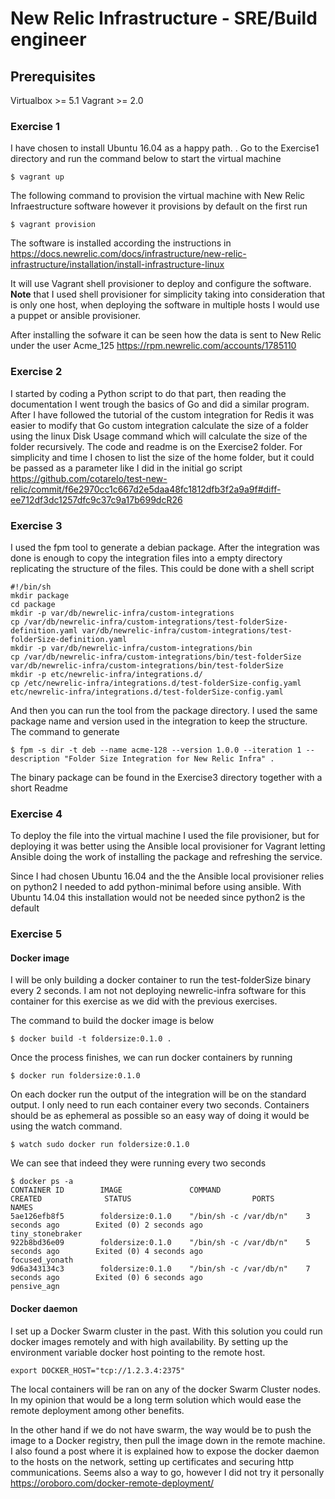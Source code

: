 # New Relic Infrastructure - SRE/Build engineer

## Prerequisites
Virtualbox >= 5.1
Vagrant >= 2.0

### Exercise 1
I have chosen to install Ubuntu 16.04 as a happy path. . Go to the Exercise1 directory and run the command below to start the virtual machine

```$ vagrant up```

The following command to provision the virtual machine with New Relic Infraestructure software however it provisions by default on the first run  

```$ vagrant provision```

The software is installed according the instructions in https://docs.newrelic.com/docs/infrastructure/new-relic-infrastructure/installation/install-infrastructure-linux

It will use Vagrant shell provisioner to deploy and configure the software. **Note** that I used shell provisioner for simplicity taking into consideration that is only one host, when deploying the software in multiple hosts I would use a puppet or ansible provisioner.

After installing the sofware it can be seen how the data is sent to New Relic under the user Acme_125 https://rpm.newrelic.com/accounts/1785110

### Exercise 2

I started by coding a Python script to do that part, then reading the documentation I went trough the basics of Go and did a similar program. After I have followed the  tutorial of the custom integration for Redis it was easier to modify that Go custom integration calculate the size of a folder using the linux Disk Usage command which will calculate the size of the folder recursively. The code and readme is on the Exercise2 folder. For simplicity and time I chosen to list the size of the home folder, but it could be passed as a parameter like I did in the initial go script https://github.com/cotarelo/test-new-relic/commit/f6e2970cc1c667d2e5daa48fc1812dfb3f2a9a9f#diff-ee712df3dc1257dfc9c37c9a17b699dcR26

### Exercise 3

I used the fpm tool to generate a debian package. After the integration was done is enough to copy the integration files into a empty directory replicating the structure of the files. This could be done with a shell script

```
#!/bin/sh
mkdir package
cd package
mkdir -p var/db/newrelic-infra/custom-integrations
cp /var/db/newrelic-infra/custom-integrations/test-folderSize-definition.yaml var/db/newrelic-infra/custom-integrations/test-folderSize-definition.yaml
mkdir -p var/db/newrelic-infra/custom-integrations/bin
cp /var/db/newrelic-infra/custom-integrations/bin/test-folderSize var/db/newrelic-infra/custom-integrations/bin/test-folderSize
mkdir -p etc/newrelic-infra/integrations.d/
cp /etc/newrelic-infra/integrations.d/test-folderSize-config.yaml etc/newrelic-infra/integrations.d/test-folderSize-config.yaml
```

And then you can run the tool from the package directory. I used the same package name and version used in the integration to keep the structure. The command to generate

```$ fpm -s dir -t deb --name acme-128 --version 1.0.0 --iteration 1 --description "Folder Size Integration for New Relic Infra" .```

The binary package can be found in the Exercise3 directory together with a short Readme

### Exercise 4

To deploy the file into the virtual machine I used the file provisioner, but for deploying it was better using the Ansible local provisioner for Vagrant letting Ansible doing the work of installing the package and refreshing the service.

Since I had chosen Ubuntu 16.04 and the the Ansible local provisioner relies on python2 I needed to add python-minimal before using ansible. With Ubuntu 14.04 this installation would not be needed since python2 is the default

### Exercise 5

#### Docker image

I will be only building a docker container to run the test-folderSize binary every 2 seconds. I am not not deploying newrelic-infra software for this container for this exercise as we did with the previous exercises.

The command to build the docker image is below

```$ docker build -t foldersize:0.1.0 .```

Once the process finishes, we can run docker containers  by running

```$ docker run foldersize:0.1.0```

On each docker run the output of the integration will be on the standard output. I only need to run each container every two seconds. Containers should be as ephemeral as possible so an easy way of doing it would be using the watch command.

```$ watch sudo docker run foldersize:0.1.0 ```

We can see that indeed they were running every two seconds

```
$ docker ps -a
CONTAINER ID        IMAGE               COMMAND                   CREATED              STATUS                           PORTS               NAMES
5ae126efb8f5        foldersize:0.1.0    "/bin/sh -c /var/db/n"    3 seconds ago        Exited (0) 2 seconds ago                             tiny_stonebraker
922b8bd36e09        foldersize:0.1.0    "/bin/sh -c /var/db/n"    5 seconds ago        Exited (0) 4 seconds ago                             focused_yonath
9d6a343134c3        foldersize:0.1.0    "/bin/sh -c /var/db/n"    7 seconds ago        Exited (0) 6 seconds ago                             pensive_agn
```

#### Docker daemon

I set up a Docker Swarm cluster in the past. With this solution you could run docker images remotely and with high availability. By setting up the environment variable docker host pointing to the remote host.

```export DOCKER_HOST="tcp://1.2.3.4:2375"```

The local containers will be ran on any of the docker Swarm Cluster nodes. In my opinion that would be a long term solution which would ease the remote deployment among other benefits.

In the other hand if we do not have swarm, the way would be to push the image to a Docker registry, then pull the image down in the remote machine. I also found a post where it is explained how to expose the docker daemon to the hosts on the network, setting up certificates and securing http communications. Seems also a way to go, however I did not try it personally https://oroboro.com/docker-remote-deployment/
